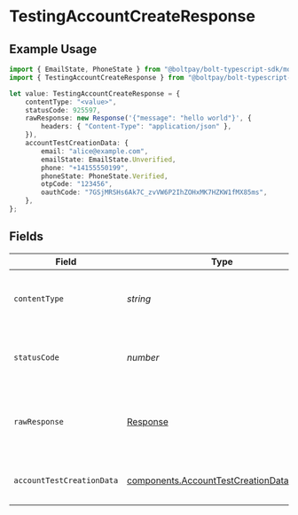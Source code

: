 # TestingAccountCreateResponse

## Example Usage

```typescript
import { EmailState, PhoneState } from "@boltpay/bolt-typescript-sdk/models/components";
import { TestingAccountCreateResponse } from "@boltpay/bolt-typescript-sdk/models/operations";

let value: TestingAccountCreateResponse = {
    contentType: "<value>",
    statusCode: 925597,
    rawResponse: new Response('{"message": "hello world"}', {
        headers: { "Content-Type": "application/json" },
    }),
    accountTestCreationData: {
        email: "alice@example.com",
        emailState: EmailState.Unverified,
        phone: "+14155550199",
        phoneState: PhoneState.Verified,
        otpCode: "123456",
        oauthCode: "7GSjMRSHs6Ak7C_zvVW6P2IhZOHxMK7HZKW1fMX85ms",
    },
};
```

## Fields

| Field                                                                                                | Type                                                                                                 | Required                                                                                             | Description                                                                                          |
| ---------------------------------------------------------------------------------------------------- | ---------------------------------------------------------------------------------------------------- | ---------------------------------------------------------------------------------------------------- | ---------------------------------------------------------------------------------------------------- |
| `contentType`                                                                                        | *string*                                                                                             | :heavy_check_mark:                                                                                   | HTTP response content type for this operation                                                        |
| `statusCode`                                                                                         | *number*                                                                                             | :heavy_check_mark:                                                                                   | HTTP response status code for this operation                                                         |
| `rawResponse`                                                                                        | [Response](https://developer.mozilla.org/en-US/docs/Web/API/Response)                                | :heavy_check_mark:                                                                                   | Raw HTTP response; suitable for custom response parsing                                              |
| `accountTestCreationData`                                                                            | [components.AccountTestCreationDataOutput](../../models/components/accounttestcreationdataoutput.md) | :heavy_minus_sign:                                                                                   | The account was successfully created                                                                 |